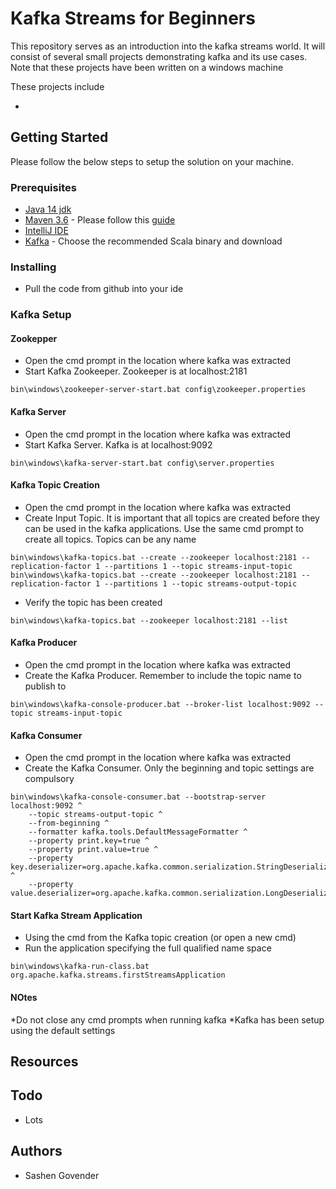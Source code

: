 # Kafka Streams for Beginners

This repository serves as an introduction into the kafka streams world. It will consist of several small projects demonstrating kafka and its use cases. Note that these projects have been written on a windows machine

These projects include
* <update>

## Getting Started
Please follow the below steps to setup the solution on your machine. 

### Prerequisites
* [Java 14 jdk](https://www.oracle.com/java/technologies/javase-jdk14-downloads.html)
* [Maven 3.6](https://maven.apache.org/install.html) - Please follow this [guide](https://howtodoinjava.com/maven/how-to-install-maven-on-windows/)
* [IntelliJ IDE](https://www.jetbrains.com/idea/download/#section=windows)
* [Kafka](https://kafka.apache.org/downloads) - Choose the recommended Scala binary and download

### Installing
* Pull the code from github into your ide

### Kafka Setup
#### Zookepper
* Open the cmd prompt in the location where kafka was extracted
* Start Kafka Zookeeper. Zookeeper is at localhost:2181
```
bin\windows\zookeeper-server-start.bat config\zookeeper.properties
```
#### Kafka Server
* Open the cmd prompt in the location where kafka was extracted
* Start Kafka Server. Kafka is at localhost:9092
```
bin\windows\kafka-server-start.bat config\server.properties
```
#### Kafka Topic Creation
* Open the cmd prompt in the location where kafka was extracted
* Create Input Topic. It is important that all topics are created before they can be used in the kafka applications. Use the same cmd prompt to create all topics. Topics can be any name
```
bin\windows\kafka-topics.bat --create --zookeeper localhost:2181 --replication-factor 1 --partitions 1 --topic streams-input-topic
bin\windows\kafka-topics.bat --create --zookeeper localhost:2181 --replication-factor 1 --partitions 1 --topic streams-output-topic
```
* Verify the topic has been created
```
bin\windows\kafka-topics.bat --zookeeper localhost:2181 --list
```
#### Kafka Producer
* Open the cmd prompt in the location where kafka was extracted
* Create the Kafka Producer. Remember to include the topic name to publish to
```
bin\windows\kafka-console-producer.bat --broker-list localhost:9092 --topic streams-input-topic
```
#### Kafka Consumer
* Open the cmd prompt in the location where kafka was extracted
* Create the Kafka Consumer. Only the beginning and topic settings are compulsory
```
bin\windows\kafka-console-consumer.bat --bootstrap-server localhost:9092 ^
    --topic streams-output-topic ^
    --from-beginning ^
    --formatter kafka.tools.DefaultMessageFormatter ^
    --property print.key=true ^
    --property print.value=true ^
    --property key.deserializer=org.apache.kafka.common.serialization.StringDeserializer ^
    --property value.deserializer=org.apache.kafka.common.serialization.LongDeserializer
```
#### Start Kafka Stream Application
* Using the cmd from the Kafka topic creation (or open a new cmd)
* Run the application specifying the full qualified name space
```
bin\windows\kafka-run-class.bat org.apache.kafka.streams.firstStreamsApplication
```
#### NOtes
*Do not close any cmd prompts when running kafka
*Kafka has been setup using the default settings
 
## Resources

## Todo
* Lots

## Authors
* Sashen Govender


